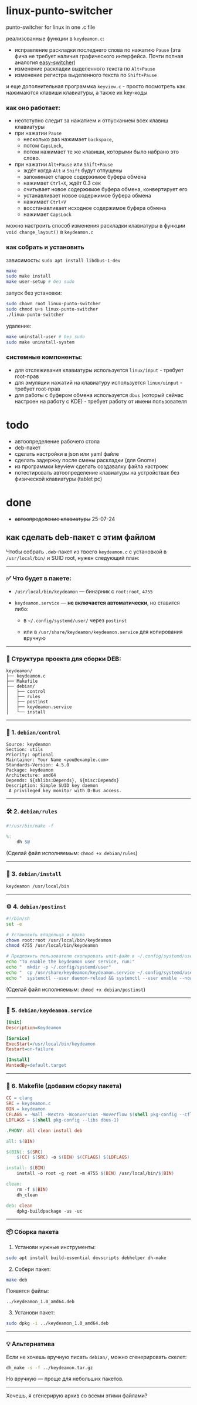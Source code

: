 # linux-punto-switcher
punto-switcher for linux in one .c file

реализованные функции в `keydeamon.c`:
- исправление раскладки последнего слова по нажатию `Pause` (эта фича не требует наличия графического интерфейса. Почти полная аналогия [easy-switcher](https://github.com/freemind001/easy-switcher))
- изменение раскладки выделенного текста по `Alt+Pause`
- изменение регистра выделенного текста по `Shift+Pause`

и еще дополнительная программка `keyview.c` - просто посмотреть как нажимаются клавиши клавиатуры, а также их key-коды

### как оно работает:  
- неотступно следит за нажатием и отпусканием всех клавиш клавиатуры
- при нажатии `Pause` 
	- несколько раз нажимает `backspace`, 
	- потом `CapsLock`, 
	- потом нажимает те же клавиши, которыми было набрано это слово.
- при нажатии `Alt+Pause` или `Shift+Pause` 
	- ждёт когда `Alt` и `Shift` будут отпущены
	- запоминает старое содержимое буфера обмена
	- нажимает `Ctrl+X`, ждёт 0.3 сек
	- считывает новое содержимое буфера обмена, конвертирует его
	- устанавливает новое содержимое буфера обмена
	- нажимает `Ctrl+V`
	- восстанавливает исходное содержимое буфера обмена
	- нажимает `CapsLock`

можно настроить способ изменения раскладки клавиатуры в функции `void change_layout()` в `keydeamon.c`

### как собрать и установить
зависимость: `sudo apt install libdbus-1-dev`
```bash
make
sudo make install
make user-setup # без sudo
```
запуск без установки:
```bash
sudo chown root linux-punto-switcher
sudo chmod u+s linux-punto-switcher
./linux-punto-switcher
```
удаление:
```bash
make uninstall-user # без sudo
sudo make uninstall-system
```
### системные компоненты:
- для отслеживания клавиатуры используется `linux/input` - требует root-прав
- для эмуляции нажатий на клавиатуру используется `linux/uinput`  - требует root-прав
- для работы с буфером обмена используется `dbus` (который сейчас настроен на работу с KDE) - требует работу от имени пользователя
# todo
- автоопределение рабочего стола
- deb-пакет
- сделать настройки в json или yaml файле
- сделать задержку после смены раскладки (для Gnome)
- из программки keyview сделать создавалку файла настроек
- потестировать автоопределение клавиатуры на устройствах без физической клавиатуры (tablet pc)
# done
- ~~автоопределение клавиатуры~~ 25-07-24
## как сделать deb-пакет с этим файлом
Чтобы собрать `.deb`-пакет из твоего `keydeamon.c` с установкой в `/usr/local/bin/` и SUID root, нужен следующий план:

---

### ✅ Что будет в пакете:

- `/usr/local/bin/keydeamon` — бинарник с `root:root`, `4755`
    
- `keydeamon.service` — **не включается автоматически**, но ставится либо:
    
    - в `~/.config/systemd/user/` через `postinst`
        
    - или в `/usr/share/keydeamon/keydeamon.service` для копирования вручную
        

---

### 📁 Структура проекта для сборки DEB:

```
keydeamon/
├── keydeamon.c
├── Makefile
├── debian/
│   ├── control
│   ├── rules
│   ├── postinst
│   ├── keydeamon.service
│   └── install
```

---

### 🔧 1. `debian/control`

```debcontrol
Source: keydeamon
Section: utils
Priority: optional
Maintainer: Your Name <you@example.com>
Standards-Version: 4.5.0
Package: keydeamon
Architecture: amd64
Depends: ${shlibs:Depends}, ${misc:Depends}
Description: Simple SUID key daemon
 A privileged key monitor with D-Bus access.
```

---

### 🛠️ 2. `debian/rules`

```makefile
#!/usr/bin/make -f

%:
	dh $@
```

(Сделай файл исполняемым: `chmod +x debian/rules`)

---

### 🧩 3. `debian/install`

```
keydeamon /usr/local/bin
```

---

### ⚙️ 4. `debian/postinst`

```sh
#!/bin/sh
set -e

# Установить владельца и права
chown root:root /usr/local/bin/keydeamon
chmod 4755 /usr/local/bin/keydeamon

# Предложить пользователю скопировать unit-файл в ~/.config/systemd/user/
echo "To enable the keydeamon user service, run:"
echo "  mkdir -p ~/.config/systemd/user"
echo "  cp /usr/share/keydeamon/keydeamon.service ~/.config/systemd/user/"
echo "  systemctl --user daemon-reload && systemctl --user enable --now keydeamon.service"
```

(Сделай файл исполняемым: `chmod +x debian/postinst`)

---

### 🔌 5. `debian/keydeamon.service`

```ini
[Unit]
Description=Keydeamon

[Service]
ExecStart=/usr/local/bin/keydeamon
Restart=on-failure

[Install]
WantedBy=default.target
```

---

### 🧱 6. Makefile (добавим сборку пакета)

```makefile
CC = clang
SRC = keydeamon.c
BIN = keydeamon
CFLAGS = -Wall -Wextra -Wconversion -Woverflow $(shell pkg-config --cflags dbus-1)
LDFLAGS = $(shell pkg-config --libs dbus-1)

.PHONY: all clean install deb

all: $(BIN)

$(BIN): $(SRC)
	$(CC) $(SRC) -o $(BIN) $(CFLAGS) $(LDFLAGS)

install: $(BIN)
	install -o root -g root -m 4755 $(BIN) /usr/local/bin/$(BIN)

clean:
	rm -f $(BIN)
	dh_clean

deb: clean
	dpkg-buildpackage -us -uc
```

---

### 📦 Сборка пакета

1. Установи нужные инструменты:
    

```sh
sudo apt install build-essential devscripts debhelper dh-make
```

2. Собери пакет:
    

```sh
make deb
```

Появятся файлы:

```
../keydeamon_1.0_amd64.deb
```

3. Установи пакет:
    

```sh
sudo dpkg -i ../keydeamon_1.0_amd64.deb
```

---

### 💡 Альтернатива

Если не хочешь вручную писать `debian/`, можно сгенерировать скелет:

```sh
dh_make -s -f ../keydeamon.tar.gz
```

Но вручную — проще для небольших пакетов.

---

Хочешь, я сгенерирую архив со всеми этими файлами?